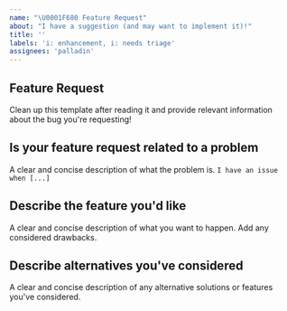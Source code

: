 ```yaml
---
name: "\U0001F680 Feature Request"
about: "I have a suggestion (and may want to implement it)!"
title: ''
labels: 'i: enhancement, i: needs triage'
assignees: 'palladin'
---
```


## Feature Request

Clean up this template after reading it and provide relevant information about the bug you're requesting!

## Is your feature request related to a problem

A clear and concise description of what the problem is.
`I have an issue when [...]`

## Describe the feature you'd like

A clear and concise description of what you want to happen. Add any considered drawbacks.

## Describe alternatives you've considered

A clear and concise description of any alternative solutions or features you've considered.
